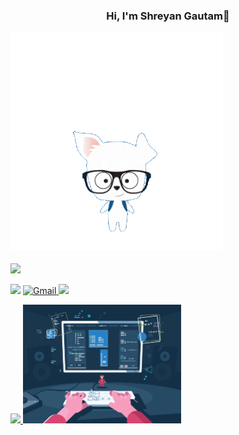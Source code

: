 ### <center>Hi, I'm Shreyan Gautam👋</center><p><img align="" alt="gif" src ="https://github.com/shreyangautam/shreyangautam/blob/main/jump-hello-transparent.gif"  >
  ![](https://visitor-badge.glitch.me/badge?page_id=shreyangautam.shreyangautam)

<a href="https://github.com/shreyangautam"><img src="https://img.shields.io/badge/Github-%23000000.svg?&style=for-the-badge&logo=github&logoColor=white"></a>
<a href="mailto:shreyangautam005@gmail.com"><img alt="Gmail" src="https://img.shields.io/badge/Gmail-D14836?style=for-the-badge&logo=gmail&logoColor=white"> <a/>
<a href ="https://www.linkedin.com/in/shreyan-gautam-8889201ba/"><img src="https://img.shields.io/badge/linkedin-%230077B5.svg?&style=for-the-badge&logo=linkedin&logoColor=white"><br>
<div>
<img src="https://github-readme-stats.vercel.app/api?username=shreyangautam&&show_icons=true&title_color=ffffff&icon_color=F5AC20&text_color=daf7dc&bg_color=ff105f" >
  <img align="" alt="gif" src ="https://github.com/shreyangautam/shreyangautam/blob/main/booting-up-developer-economy-how-tech-startups-are-helping-coders-build-and-test-software-faster.gif" height="190">
  </div>
<!--<div class="badge-base LI-profile-badge" data-locale="en_US" data-size="medium" data-theme="dark" data-type="VERTICAL" data-vanity="shreyan-gautam-8889201ba" data-version="v1"><a class="badge-base__link LI-simple-link" href="https://in.linkedin.com/in/shreyan-gautam-8889201ba?trk=profile-badge">Shreyan Gautam</a></div>//
              
<!--
**shreyangautam/shreyangautam** is a ✨ _special_ ✨ repository because its `README.md` (this file) appears on your GitHub profile.

Here are some ideas to get you started:

- 🔭 I’m currently working on ...
- 🌱 I’m currently learning ...
- 👯 I’m looking to collaborate on ...
- 🤔 I’m looking for help with ...
- 💬 Ask me about ...
- 📫 How to reach me: ...
- 😄 Pronouns: ...
- ⚡ Fun fact: ...
-->
